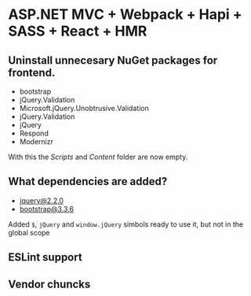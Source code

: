 # ASP.NET MVC + Webpack + Hapi + SASS + React + HMR

## Uninstall unnecesary NuGet packages for frontend.

- bootstrap
- jQuery.Validation
- Microsoft.jQuery.Unobtrusive.Validation
- jQuery.Validation
- jQuery
- Respond
- Modernizr

With this the _Scripts_ and _Content_ folder are now empty.

## What dependencies are added?

- jquery@2.2.0
- bootstrap@3.3.6

Added `$`, `jQuery` and `window.jQuery` simbols ready to use it, but not in the global scope

## ESLint support

## Vendor chuncks
